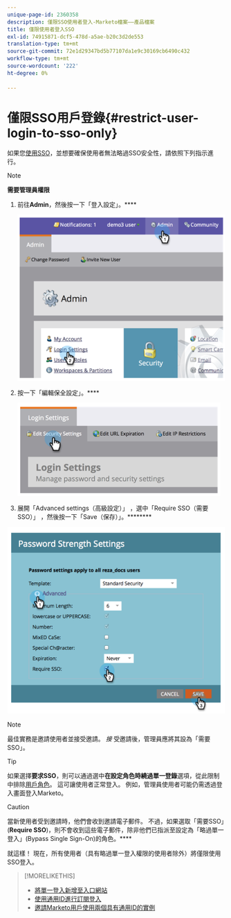 ```yaml
---
unique-page-id: 2360358
description: 僅限SSO使用者登入-Marketo檔案——產品檔案
title: 僅限使用者登入SSO
exl-id: 74915871-dcf5-478d-a5ae-b20c3d2de553
translation-type: tm+mt
source-git-commit: 72e1d29347bd5b77107da1e9c30169cb6490c432
workflow-type: tm+mt
source-wordcount: '222'
ht-degree: 0%

---
```


# 僅限SSO用戶登錄{#restrict-user-login-to-sso-only}

如果您[使用SSO](/help/marketo/product-docs/administration/additional-integrations/add-single-sign-on-to-a-portal.md)，並想要確保使用者無法略過SSO安全性，請依照下列指示進行。

>[!NOTE]
>
>**需要管理員權限**

1. 前往&#x200B;**Admin**，然後按一下「登入設定」。****

   ![](assets/image2014-9-24-14-3a44-3a40.png)

1. 按一下「編輯保全設定」。****

   ![](assets/image2014-9-24-14-3a44-3a53.png)

1. 展開「Advanced settings（高級設定）」 ，選中「Require SSO（需要SSO）」 ，然後按一下「Save（保存）」。********

![](assets/image2014-9-24-14-3a45-3a6.png)

>[!NOTE]
>
>最佳實務是邀請使用者並接受邀請。 _接_ 受邀請後，管理員應將其設為「需要SSO」。

>[!TIP]
>
>如果選擇&#x200B;**要求SSO**，則可以通過選中&#x200B;**在設定角色時繞過單一登錄**&#x200B;選項，從此限制中排除[用戶角色](/help/marketo/product-docs/administration/users-and-roles/create-delete-edit-and-change-a-user-role.md)。 這可讓使用者正常登入。 例如，管理員使用者可能仍需透過登入畫面登入Marketo。

>[!CAUTION]
>
>當新使用者受到邀請時，他們會收到邀請電子郵件。 不過，如果選取「需要SSO」(**Require SSO**)，則不會收到這些電子郵件，除非他們已指派至設定為「略過單一登入」(Bypass Single Sign-On)的角色。****

就這樣！ 現在，所有使用者（具有略過單一登入權限的使用者除外）將僅限使用SSO登入。

>[!MORELIKETHIS]
>
>* [將單一登入新增至入口網站](/help/marketo/product-docs/administration/additional-integrations/add-single-sign-on-to-a-portal.md)
>* [使用通用ID進行訂閱登入](/help/marketo/product-docs/administration/settings/using-a-universal-id-for-subscription-login.md)
>* [邀請Marketo用戶使用兩個具有通用ID的實例](https://nation.marketo.com/t5/Knowledgebase/Inviting-Marketo-Users-to-Two-Instances-with-Universal-ID-UID/ta-p/251122)


